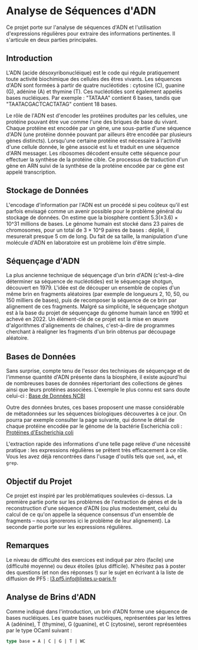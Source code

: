 
# Analyse de Séquences d'ADN

Ce projet porte sur l'analyse de séquences d'ADN et l'utilisation d'expressions régulières pour extraire des informations pertinentes. Il s'articule en deux parties principales.

## Introduction

L'ADN (acide désoxyribonucléique) est le code qui régule pratiquement toute activité biochimique des cellules des êtres vivants. Les séquences d'ADN sont formées à partir de quatre nucléotides : cytosine (C), guanine (G), adénine (A) et thymine (T). Ces nucléotides sont également appelés bases nucléiques. Par exemple : "TATAAA" contient 6 bases, tandis que "TAATACGACTCACTATAG" contient 18 bases.

Le rôle de l'ADN est d'encoder les protéines produites par les cellules, une protéine pouvant être vue comme l'une des briques de base du vivant. Chaque protéine est encodée par un gène, une sous-partie d'une séquence d'ADN (une protéine donnée pouvant par ailleurs être encodée par plusieurs gènes distincts). Lorsqu'une certaine protéine est nécessaire à l'activité d'une cellule donnée, le gène associé est lu et traduit en une séquence d'ARN messager. Les ribosomes décodent ensuite cette séquence pour effectuer la synthèse de la protéine cible. Ce processus de traduction d'un gène en ARN suivi de la synthèse de la protéine encodée par ce gène est appelé transcription.

## Stockage de Données

L'encodage d'information par l'ADN est un procédé si peu coûteux qu'il est parfois envisagé comme un avenir possible pour le problème général du stockage de données. On estime que la biosphère contient 5.3(±3.6) × 10^31 millions de bases. Le génome humain est stocké dans 23 paires de chromosomes, pour un total de 3 × 10^9 paires de bases : déplié, il mesurerait presque 5 cm de long. Du fait de sa taille, la manipulation d'une molécule d'ADN en laboratoire est un problème loin d'être simple.

## Séquençage d'ADN

La plus ancienne technique de séquençage d'un brin d'ADN (c'est-à-dire déterminer sa séquence de nucléotides) est le séquençage shotgun, découvert en 1979. L'idée est de découper un ensemble de copies d'un même brin en fragments aléatoires (par exemple de longueurs 2, 10, 50, ou 150 milliers de bases), puis de recomposer la séquence de ce brin par alignement de ces fragments. Malgré sa simplicité, le séquençage shotgun est à la base du projet de séquençage du génome humain lancé en 1990 et achevé en 2022. Un élément-clé de ce projet est la mise en œuvre d'algorithmes d'alignements de chaînes, c'est-à-dire de programmes cherchant à réaligner les fragments d'un brin obtenus par découpage aléatoire.

## Bases de Données

Sans surprise, compte tenu de l'essor des techniques de séquençage et de l'immense quantité d'ADN présente dans la biosphère, il existe aujourd'hui de nombreuses bases de données répertoriant des collections de gènes ainsi que leurs protéines associées. L'exemple le plus connu est sans doute celui-ci : [Base de Données NCBI](https://www.ncbi.nlm.nih.gov/)

Outre des données brutes, ces bases proposent une masse considérable de métadonnées sur les séquences biologiques découvertes à ce jour. On pourra par exemple consulter la page suivante, qui donne le détail de chaque protéine encodée par le génome de la bactérie Escherichia coli : [Protéines d'Escherichia coli](https://www.ncbi.nlm.nih.gov/nuccore/NZ_MT263755.1)

L'extraction rapide des informations d'une telle page relève d'une nécessité pratique : les expressions régulières se prêtent très efficacement à ce rôle. Vous les avez déjà rencontrées dans l'usage d'outils tels que `sed`, `awk`, et `grep`.

## Objectif du Projet

Ce projet est inspiré par les problématiques soulevées ci-dessus. La première partie porte sur les problèmes de l'extraction de gènes et de la reconstruction d'une séquence d'ADN (ou plus modestement, celui du calcul de ce qu'on appelle la séquence consensus d'un ensemble de fragments – nous ignorerons ici le problème de leur alignement). La seconde partie porte sur les expressions régulières.

## Remarques

Le niveau de difficulté des exercices est indiqué par zéro (facile) une (difficulté moyenne) ou deux étoiles (plus difficile). N'hésitez pas à poster des questions (et non des réponses !) sur le sujet en écrivant à la liste de diffusion de PF5 : [l3.pf5.info@listes.u-paris.fr](mailto:l3.pf5.info@listes.u-paris.fr)

## Analyse de Brins d'ADN

Comme indiqué dans l'introduction, un brin d'ADN forme une séquence de bases nucléiques. Les quatre bases nucléiques, représentées par les lettres A (adénine), T (thymine), G (guanine), et C (cytosine), seront représentées par le type OCaml suivant :

```ocaml
type base = A | C | G | T | WC
